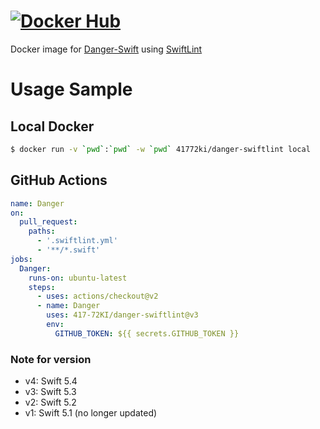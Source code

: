 # [![Docker Hub](http://dockeri.co/image/41772ki/danger-swiftlint)](https://hub.docker.com/r/41772ki/danger-swiftlint)

Docker image for [Danger-Swift](https://github.com/danger/swift) using [SwiftLint](https://github.com/realm/SwiftLint)

# Usage Sample

## Local Docker

```sh
$ docker run -v `pwd`:`pwd` -w `pwd` 41772ki/danger-swiftlint local
```

## GitHub Actions

```yml
name: Danger
on:
  pull_request:
    paths:
      - '.swiftlint.yml'
      - '**/*.swift'
jobs:
  Danger:
    runs-on: ubuntu-latest
    steps:
      - uses: actions/checkout@v2
      - name: Danger
        uses: 417-72KI/danger-swiftlint@v3
        env:
          GITHUB_TOKEN: ${{ secrets.GITHUB_TOKEN }}
```

### Note for version
- v4: Swift 5.4
- v3: Swift 5.3
- v2: Swift 5.2
- v1: Swift 5.1 (no longer updated)
